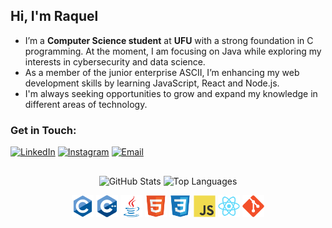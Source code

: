 ## Hi, I'm Raquel

- I’m a **Computer Science student** at **UFU** with a strong foundation in C programming. At the moment, I am focusing on Java while exploring my interests in cybersecurity and data science.
- As a member of the junior enterprise ASCII, I’m enhancing my web development skills by learning JavaScript, React and Node.js.
- I'm always seeking opportunities to grow and expand my knowledge in different areas of technology.

### **Get in Touch:**
[![LinkedIn](https://img.shields.io/badge/LinkedIn-%230A66C2?&style=for-the-badge&logo=linkedin&logoColor=white)](https://www.linkedin.com/in/emillenee)
[![Instagram](https://img.shields.io/badge/Instagram-%23E4405F?&style=for-the-badge&logo=instagram&logoColor=white)](https://www.instagram.com/emillene_/)
[![Email](https://img.shields.io/badge/Email-%23D14836?&style=for-the-badge&logo=gmail&logoColor=white)](mailto:sxemillene@gmail.com)

##

##

<p align="center">
  <img src="https://github-readme-stats.vercel.app/api?username=emillenee&show_icons=true&theme=github_dark&random=20241208" alt="GitHub Stats" height="150" />
  <img src="https://github-readme-stats.vercel.app/api/top-langs/?username=emillenee&layout=compact&theme=github_dark&card_width=350&random=20241208" alt="Top Languages" height="150" />
</p>

<p align="center">
  <img src="https://raw.githubusercontent.com/devicons/devicon/master/icons/c/c-original.svg" alt="C" width="35"/>
  <img src="https://raw.githubusercontent.com/devicons/devicon/master/icons/cplusplus/cplusplus-original.svg" alt="C++" width="35"/>
  <img src="https://raw.githubusercontent.com/devicons/devicon/master/icons/java/java-original.svg" alt="Java" width="35"/>
  <img src="https://raw.githubusercontent.com/devicons/devicon/master/icons/html5/html5-original.svg" alt="HTML5" width="35"/>
  <img src="https://raw.githubusercontent.com/devicons/devicon/master/icons/css3/css3-original.svg" alt="CSS3" width="35"/>
  <img src="https://raw.githubusercontent.com/devicons/devicon/master/icons/javascript/javascript-original.svg" alt="JavaScript" width="35"/>
  <img src="https://raw.githubusercontent.com/devicons/devicon/master/icons/react/react-original.svg" alt="React" width="35"/>
  <img src="https://raw.githubusercontent.com/devicons/devicon/master/icons/git/git-original.svg" alt="Git" width="35"/>
</p>
